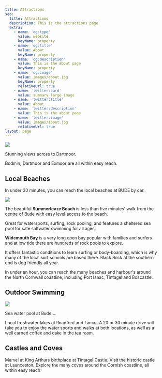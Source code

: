 ```yaml
---
title: Attractions
seo:
  title: Attractions
  description: This is the attractions page
  extra:
    - name: 'og:type'
      value: website
      keyName: property
    - name: 'og:title'
      value: About
      keyName: property
    - name: 'og:description'
      value: This is the about page
      keyName: property
    - name: 'og:image'
      value: images/about.jpg
      keyName: property
      relativeUrl: true
    - name: 'twitter:card'
      value: summary_large_image
    - name: 'twitter:title'
      value: About
    - name: 'twitter:description'
      value: This is the about page
    - name: 'twitter:image'
      value: images/about.jpg
      relativeUrl: true
layout: page
---
```

![](/images/View%20over%20moors.jpg)

Stunning views across to Dartmoor.

Bodmin, Dartmoor and Exmoor are all within easy reach.

## **Local Beaches**

In under 30 minutes, you can reach the local beaches at BUDE by car.

![](/images/local%20beach1.jpg)

The beautiful **Summerleaze Beach** is less than five minutes’ walk from the centre of Bude with easy level access to the beach.

Great for watersports, surfing, rock pooling, and features a sheltered sea pool for safe saltwater swimming for all ages.

**Widemouth Bay** is a very long open bay popular with families and surfers and at low tide there are hundreds of rock pools to explore.

It offers fantastic conditions to learn surfing or body-boarding, which is why many of the local surf schools are based there.
Black Rock at the southern end is dog friendly all year.

In under an hour, you can reach the many beaches and harbour's around the North Cornwall coastline, including Port Isaac, Tintagel and Boscastle.

## **Outdoor Swimming**

![](/images/local%20beach%202.jpg)

Sea water pool at Bude....

Local freshwater lakes at Roadford and Tamar. A 20 or 30 minute drive will take you to enjoy the water sports and walks at both locations, as well as a well earned coffee and cake in the tea room.

## **Castles and Coves**

Marvel at King Arthurs birthplace at Tintagel Castle.
Visit the historic castle at Launceston.
Explore the many coves around the Cornish coastline, all within easy reach.
